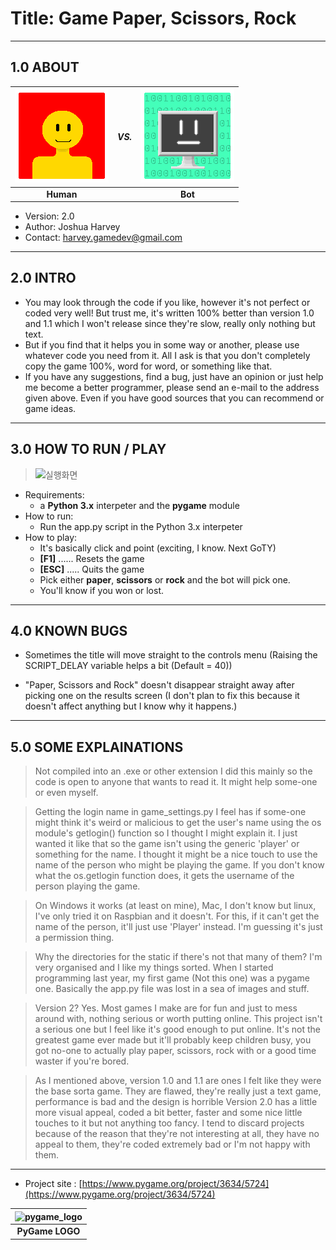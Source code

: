 # __Title: Game Paper, Scissors, Rock__
----

## 1.0 ABOUT

| ![_HUMAN_](./static/image/human.png) | _VS._ | ![__BOT__](./static/image/bot.png) |
|:-------:|:-:|:-----:|
|__Human__|   |__Bot__|

* Version: 2.0
* Author: Joshua Harvey
* Contact: harvey.gamedev@gmail.com

----

## 2.0 INTRO

* You may look through the code if you like, however it's not perfect or coded very well!
But trust me, it's written 100% better than version 1.0 and 1.1 which I won't release
since they're slow, really only nothing but text.
* But if you find that it helps you in some way or another, please use whatever code you
need from it. All I ask is that you don't completely copy the game 100%, word for word,
or something like that.
* If you have any suggestions, find a bug, just have an opinion or just help me become
a better programmer, please send an e-mail to the address given above. Even if you have
good sources that you can recommend or game ideas.

----

## 3.0 HOW TO RUN / PLAY

> ![_실행화면_](https://goo.gl/R2fXFj)

* Requirements:
	- a __Python 3.x__ interpeter and the __pygame__ module
* How to run:
	- Run the app.py script in the Python 3.x interpeter
* How to play:
	- It's basically click and point (exciting, I know. Next GoTY)
	- **[F1]** ...... Resets the game
	- **[ESC]** ..... Quits the game
	- Pick either __paper__, __scissors__ or __rock__ and the bot will pick one.
	- You'll know if you won or lost.

----

## 4.0 KNOWN BUGS
- Sometimes the title will move straight to the controls menu
	(Raising the SCRIPT_DELAY variable helps a bit (Default = 40))

- "Paper, Scissors and Rock" doesn't disappear straight away after picking one on the results screen
	(I don't plan to fix this because it doesn't affect anything but I know why it happens.)

----

## 5.0 SOME EXPLAINATIONS

> Not compiled into an .exe or other extension
I did this mainly so the code is open to anyone that wants to read it. It might help some-one or
even myself.

> Getting the login name in game_settings.py
I feel has if some-one might think it's weird or malicious to get the user's name using the
os module's getlogin() function so I thought I might explain it. I just wanted it like that so the
game isn't using the generic 'player' or something for the name. I thought it might be a nice touch
to use the name of the person who might be playing the game. If you don't know what the os.getlogin
function does, it gets the username of the person playing the game.

> On Windows it works (at least on mine), Mac, I don't know but linux, I've only tried it on Raspbian
and it doesn't. For this, if it can't get the name of the person, it'll just use 'Player' instead.
I'm guessing it's just a permission thing.

> Why the directories for the static if there's not that many of them?
I'm very organised and I like my things sorted. When I started programming last year, my first game
(Not this one) was a pygame one. Basically the app.py file was lost in a sea of images and stuff.

> Version 2?
Yes. Most games I make are for fun and just to mess around with, nothing serious or worth putting
online. This project isn't a serious one but I feel like it's good enough to put online. It's not
the greatest game ever made but it'll probably keep children busy, you got no-one to actually play
paper, scissors, rock with or a good time waster if you're bored.

> As I mentioned above, version 1.0 and 1.1 are ones I felt like they were the base sorta game.
They are flawed, they're really just a text game, performance is bad and the design is horrible
Version 2.0 has a little more visual appeal, coded a bit better, faster and some nice little touches
to it but not anything too fancy. I tend to discard projects because of the reason that they're not
interesting at all, they have no appeal to them, they're coded extremely bad or I'm not happy with them.

----

* Project site : [https://www.pygame.org/project/3634/5724](https://www.pygame.org/project/3634/5724)

| <img src="https://goo.gl/xW851H" alt="pygame_logo" width="350"> |
|:----:|
| __PyGame LOGO__ |
